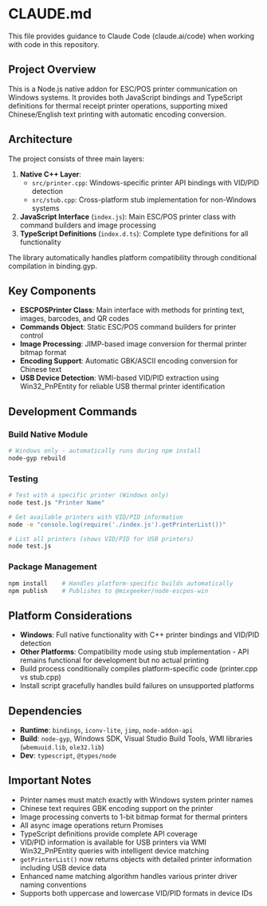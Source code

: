 # CLAUDE.md

This file provides guidance to Claude Code (claude.ai/code) when working with code in this repository.

## Project Overview

This is a Node.js native addon for ESC/POS printer communication on Windows systems. It provides both JavaScript bindings and TypeScript definitions for thermal receipt printer operations, supporting mixed Chinese/English text printing with automatic encoding conversion.

## Architecture

The project consists of three main layers:

1. **Native C++ Layer**: 
   - `src/printer.cpp`: Windows-specific printer API bindings with VID/PID detection
   - `src/stub.cpp`: Cross-platform stub implementation for non-Windows systems
2. **JavaScript Interface** (`index.js`): Main ESC/POS printer class with command builders and image processing
3. **TypeScript Definitions** (`index.d.ts`): Complete type definitions for all functionality

The library automatically handles platform compatibility through conditional compilation in binding.gyp.

## Key Components

- **ESCPOSPrinter Class**: Main interface with methods for printing text, images, barcodes, and QR codes
- **Commands Object**: Static ESC/POS command builders for printer control
- **Image Processing**: JIMP-based image conversion for thermal printer bitmap format
- **Encoding Support**: Automatic GBK/ASCII encoding conversion for Chinese text
- **USB Device Detection**: WMI-based VID/PID extraction using Win32_PnPEntity for reliable USB thermal printer identification

## Development Commands

### Build Native Module
```bash
# Windows only - automatically runs during npm install
node-gyp rebuild
```

### Testing
```bash
# Test with a specific printer (Windows only)
node test.js "Printer Name"

# Get available printers with VID/PID information
node -e "console.log(require('./index.js').getPrinterList())"

# List all printers (shows VID/PID for USB printers)
node test.js
```

### Package Management
```bash
npm install    # Handles platform-specific builds automatically
npm publish    # Publishes to @mixgeeker/node-escpos-win
```

## Platform Considerations

- **Windows**: Full native functionality with C++ printer bindings and VID/PID detection
- **Other Platforms**: Compatibility mode using stub implementation - API remains functional for development but no actual printing
- Build process conditionally compiles platform-specific code (printer.cpp vs stub.cpp)
- Install script gracefully handles build failures on unsupported platforms

## Dependencies

- **Runtime**: `bindings`, `iconv-lite`, `jimp`, `node-addon-api`  
- **Build**: `node-gyp`, Windows SDK, Visual Studio Build Tools, WMI libraries (`wbemuuid.lib`, `ole32.lib`)
- **Dev**: `typescript`, `@types/node`

## Important Notes

- Printer names must match exactly with Windows system printer names
- Chinese text requires GBK encoding support on the printer
- Image processing converts to 1-bit bitmap format for thermal printers
- All async image operations return Promises
- TypeScript definitions provide complete API coverage
- VID/PID information is available for USB printers via WMI Win32_PnPEntity queries with intelligent device matching
- `getPrinterList()` now returns objects with detailed printer information including USB device data
- Enhanced name matching algorithm handles various printer driver naming conventions
- Supports both uppercase and lowercase VID/PID formats in device IDs